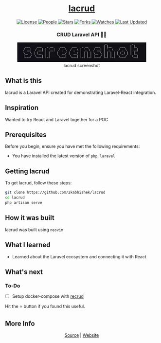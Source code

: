 <div align = "center">

<h1><a href="https://2kabhishek.github.io/lacrud">lacrud</a></h1>

<a href="https://github.com/2KAbhishek/lacrud/blob/main/LICENSE">
<img alt="License" src="https://img.shields.io/github/license/2kabhishek/lacrud?style=flat&color=eee&label="> </a>

<a href="https://github.com/2KAbhishek/lacrud/graphs/contributors">
<img alt="People" src="https://img.shields.io/github/contributors/2kabhishek/lacrud?style=flat&color=ffaaf2&label=People"> </a>

<a href="https://github.com/2KAbhishek/lacrud/stargazers">
<img alt="Stars" src="https://img.shields.io/github/stars/2kabhishek/lacrud?style=flat&color=98c379&label=Stars"></a>

<a href="https://github.com/2KAbhishek/lacrud/network/members">
<img alt="Forks" src="https://img.shields.io/github/forks/2kabhishek/lacrud?style=flat&color=66a8e0&label=Forks"> </a>

<a href="https://github.com/2KAbhishek/lacrud/watchers">
<img alt="Watches" src="https://img.shields.io/github/watchers/2kabhishek/lacrud?style=flat&color=f5d08b&label=Watches"> </a>

<a href="https://github.com/2KAbhishek/lacrud/pulse">
<img alt="Last Updated" src="https://img.shields.io/github/last-commit/2kabhishek/lacrud?style=flat&color=e06c75&label="> </a>

<h3>CRUD Laravel API 🍦🐘</h3>

<figure>
  <img src= "images/screenshot.png" alt="lacrud Demo">
  <br/>
  <figcaption>lacrud screenshot</figcaption>
</figure>

</div>

## What is this

lacrud is a Laravel API created for demonstrating Laravel-React integration.

## Inspiration

Wanted to try React and Laravel together for a POC

## Prerequisites

Before you begin, ensure you have met the following requirements:

- You have installed the latest version of `php`, `laravel`

## Getting lacrud

To get lacrud, follow these steps:

```bash
git clone https://github.com/2kabhishek/lacrud
cd lacrud
php artisan serve
```

## How it was built

lacrud was built using `neovim`

## What I learned

- Learned about the Laravel ecosystem and connecting it with React

## What's next

### To-Do

- [ ] Setup docker-compose with [recrud](https://github.com/2KAbhishek/lacrud)

Hit the ⭐ button if you found this useful.

## More Info

<div align="center">

<a href="https://github.com/2KAbhishek/lacrud">Source</a> | <a href="https://2kabhishek.github.io/lacrud">Website</a>

